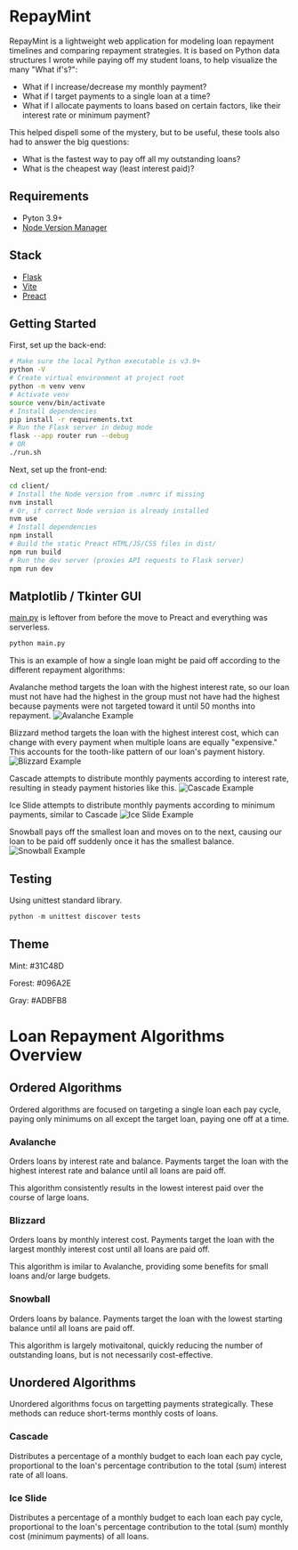 # RepayMint

RepayMint is a lightweight web application for modeling loan repayment timelines and comparing repayment strategies. It is based on Python data structures I wrote while paying off my student loans, to help visualize the many "What if's?":

- What if I increase/decrease my monthly payment?
- What if I target payments to a single loan at a time?
- What if I allocate payments to loans based on certain factors, like their interest rate or minimum payment?

This helped dispell some of the mystery, but to be useful, these tools also had to answer the big questions:

- What is the fastest way to pay off all my outstanding loans?
- What is the cheapest way (least interest paid)?

## Requirements
- Pyton 3.9+
- [Node Version Manager](https://github.com/nvm-sh/nvm)

## Stack
- [Flask](https://flask.palletsprojects.com/en/3.0.x/)
- [Vite](https://vitejs.dev/)
- [Preact](https://preactjs.com/)

## Getting Started

First, set up the back-end:
```sh
# Make sure the local Python executable is v3.9+
python -V
# Create virtual environment at project root
python -m venv venv
# Activate venv
source venv/bin/activate
# Install dependencies
pip install -r requirements.txt
# Run the Flask server in debug mode
flask --app router run --debug
# OR
./run.sh
```

Next, set up the front-end:
```sh
cd client/
# Install the Node version from .nvmrc if missing
nvm install
# Or, if correct Node version is already installed
nvm use
# Install dependencies
npm install
# Build the static Preact HTML/JS/CSS files in dist/
npm run build
# Run the dev server (proxies API requests to Flask server)
npm run dev
```

## Matplotlib / Tkinter GUI

[main.py](main.py) is leftover from before the move to Preact and everything was serverless.

```py
python main.py
```

This is an example of how a single loan might be paid off according to the different repayment algorithms:

Avalanche method targets the loan with the highest interest rate, so our loan must not have had the highest in the group must not have had the highest because payments were not targeted toward it until 50 months into repayment.
![Avalanche Example](./examples/avalanche.png)

Blizzard method targets the loan with the highest interest cost, which can change with every payment when multiple loans are equally "expensive." This accounts for the tooth-like pattern of our loan's payment history.
![Blizzard Example](./examples/blizzard.png)

Cascade attempts to distribute monthly payments according to interest rate, resulting in steady payment histories like this.
![Cascade Example](./examples/cascade.png)

Ice Slide attempts to distribute monthly payments according to minimum payments, similar to Cascade
![Ice Slide Example](./examples/ice_slide.png)

Snowball pays off the smallest loan and moves on to the next, causing our loan to be paid off suddenly once it has the smallest balance.
![Snowball Example](./examples/snowball.png)

## Testing

Using unittest standard library.

```py
python -m unittest discover tests
```

## Theme

Mint:     #31C48D

Forest:   #096A2E

Gray:     #ADBFB8

# Loan Repayment Algorithms Overview

## Ordered Algorithms
Ordered algorithms are focused on targeting a single loan each pay cycle, paying only minimums on all except the target loan, paying one off at a time.

### Avalanche
Orders loans by interest rate and balance. Payments target the loan with the highest interest rate and balance until all loans are paid off.

This algorithm consistently results in the lowest interest paid
over the course of large loans.

### Blizzard
Orders loans by monthly interest cost. Payments target the loan with the largest monthly interest cost until all loans are paid off.

This algorithm is imilar to Avalanche, providing some benefits for small loans and/or large budgets.

### Snowball
Orders loans by balance. Payments target the loan with the lowest starting balance until all loans are paid off.

This algorithm is largely motivaitonal, quickly reducing the number of outstanding loans, but is not necessarily cost-effective.

## Unordered Algorithms
Unordered algorithms focus on targetting payments strategically. These methods can reduce short-terms monthly costs of loans.

### Cascade
Distributes a percentage of a monthly budget to each loan each pay cycle, proportional to the loan's percentage contribution to the total (sum) interest rate of all loans.

### Ice Slide
Distributes a percentage of a monthly budget to each loan each pay cycle, proportional to the loan's percentage contribution to the total (sum) monthly cost (minimum payments) of all loans.
